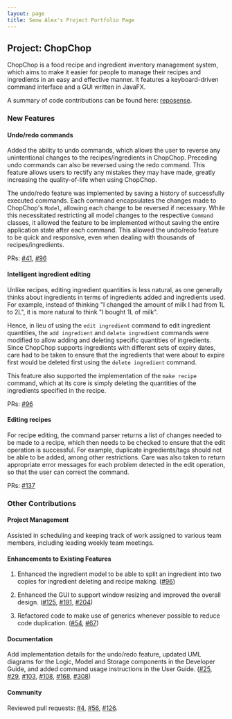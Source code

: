 ```yaml
---
layout: page
title: Seow Alex's Project Portfolio Page
---
```


## Project: ChopChop

ChopChop is a food recipe and ingredient inventory management system, which aims to make it easier for people to manage their recipes and ingredients in an easy and effective manner. It features a keyboard-driven command interface and a GUI written in JavaFX.

A summary of code contributions can be found here: [reposense](https://nus-cs2103-ay2021s1.github.io/tp-dashboard/#breakdown=true&search=seowalex).

### New Features

#### Undo/redo commands

Added the ability to undo commands, which allows the user to reverse any unintentional changes to the recipes/ingredients in ChopChop.
Preceding undo commands can also be reversed using the redo command.
This feature allows users to rectify any mistakes they may have made, greatly increasing the quality-of-life when using ChopChop.

The undo/redo feature was implemented by saving a history of successfully executed commands.
Each command encapsulates the changes made to ChopChop's `Model`, allowing each change to be reversed if necessary.
While this necessitated restricting all model changes to the respective `Command` classes, it allowed the feature to be implemented without saving the entire application state after each command.
This allowed the undo/redo feature to be quick and responsive, even when dealing with thousands of recipes/ingredients.

PRs: [#41](https://github.com/AY2021S1-CS2103T-T10-3/tp/pull/41), [#96](https://github.com/AY2021S1-CS2103T-T10-3/tp/pull/96)

#### Intelligent ingredient editing

Unlike recipes, editing ingredient quantities is less natural, as one generally thinks about ingredients in terms of ingredients added and ingredients used.
For example, instead of thinking "I changed the amount of milk I had from 1L to 2L", it is more natural to think "I bought 1L of milk".

Hence, in lieu of using the `edit ingredient` command to edit ingredient quantities, the `add ingredient` and `delete ingredient` commands were modified to allow adding and deleting specific quantities of ingredients.
Since ChopChop supports ingredients with different sets of expiry dates, care had to be taken to ensure that the ingredients that were about to expire first would be deleted first using the `delete ingredient` command.

This feature also supported the implementation of the `make recipe` command, which at its core is simply deleting the quantities of the ingredients specified in the recipe.

PRs: [#96](https://github.com/AY2021S1-CS2103T-T10-3/tp/pull/96)

#### Editing recipes

For recipe editing, the command parser returns a list of changes needed to be made to a recipe, which then needs to be checked to ensure that the edit operation is successful.
For example, duplicate ingredients/tags should not be able to be added, among other restrictions.
Care was also taken to return appropriate error messages for each problem detected in the edit operation, so that the user can correct the command.

PRs: [#137](https://github.com/AY2021S1-CS2103T-T10-3/tp/pull/137)

### Other Contributions

#### Project Management
Assisted in scheduling and keeping track of work assigned to various team members, including leading weekly team meetings.

#### Enhancements to Existing Features

1. Enhanced the ingredient model to be able to split an ingredient into two copies for ingredient deleting and recipe making. ([#96](https://github.com/AY2021S1-CS2103T-T10-3/tp/pull/96))

2. Enhanced the GUI to support window resizing and improved the overall design. ([#125](https://github.com/AY2021S1-CS2103T-T10-3/tp/pull/125), [#191](https://github.com/AY2021S1-CS2103T-T10-3/tp/pull/191), [#204](https://github.com/AY2021S1-CS2103T-T10-3/tp/pull/204))

3. Refactored code to make use of generics whenever possible to reduce code duplication. ([#54](https://github.com/AY2021S1-CS2103T-T10-3/tp/pull/54), [#67](https://github.com/AY2021S1-CS2103T-T10-3/tp/pull/67))

#### Documentation
Add implementation details for the undo/redo feature, updated UML diagrams for the Logic, Model and Storage components in the Developer Guide, and added command usage instructions in the User Guide. ([#25](https://github.com/AY2021S1-CS2103T-T10-3/tp/pull/25), [#29](https://github.com/AY2021S1-CS2103T-T10-3/tp/pull/29), [#103](https://github.com/AY2021S1-CS2103T-T10-3/tp/pull/103), [#108](https://github.com/AY2021S1-CS2103T-T10-3/tp/pull/108), [#168](https://github.com/AY2021S1-CS2103T-T10-3/tp/pull/168), [#308](https://github.com/AY2021S1-CS2103T-T10-3/tp/pull/308))

#### Community

Reviewed pull requests: [#4](https://github.com/AY2021S1-CS2103T-T10-3/tp/pull/4), [#56](https://github.com/AY2021S1-CS2103T-T10-3/tp/pull/56), [#126](https://github.com/AY2021S1-CS2103T-T10-3/tp/pull/126).

